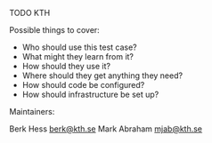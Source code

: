 TODO KTH

Possible things to cover:

* Who should use this test case?
* What might they learn from it?
* How should they use it?
* Where should they get anything they need?
* How should code be configured?
* How should infrastructure be set up?

Maintainers:

Berk Hess <berk@kth.se>
Mark Abraham <mjab@kth.se>